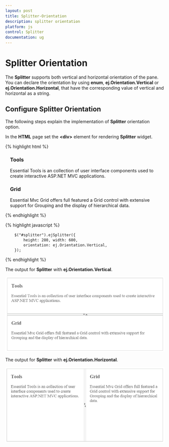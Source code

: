 ```yaml
---
layout: post
title: Splitter-Orientation
description: splitter orientation
platform: js
control: Splitter
documentation: ug
---
```


# Splitter Orientation

The **Splitter** supports both vertical and horizontal orientation of the pane. You can declare the orientation by using **enum**, **ej.Orientation.Vertical** or **ej.Orientation.Horizontal**, that have the corresponding value of vertical and horizontal as a string.

## Configure Splitter Orientation

The following steps explain the implementation of **Splitter** orientation option.

In the **HTML** page set the **&lt;div&gt;** element for rendering **Splitter** widget. 

{% highlight html %}

<div id="splitter">
    <div>
        <div style="padding: 0px 15px;">
            <h3 class="h3">Tools </h3>
            Essential Tools is an collection of user interface components used to create interactive
            ASP.NET MVC applications.
        </div>
    </div>
    <div>
        <div style="padding: 0px 15px;">
            <h3 class="h3">Grid </h3>
            Essential Mvc Grid offers full featured a Grid control with extensive support for
            Grouping and the display of hierarchical data.
        </div>
    </div>
</div>

{% endhighlight %}

{% highlight javascript %}

        $("#splitter").ejSplitter({
            height: 280, width: 600,
            orientation: ej.Orientation.Vertical,
        });  

{% endhighlight %}


The output for **Splitter** with **ej.Orientation.Vertical**.

![](/js/Splitter/Splitter-Orientation_images/Splitter-Orientation_img1.png) 

The output for **Splitter** with **ej.Orientation.Horizontal**.

![](/js/Splitter/Splitter-Orientation_images/Splitter-Orientation_img2.png) 

